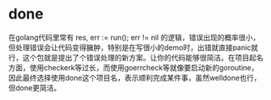# done
在golang代码里常有 res, err := run(); err != nil 的逻辑，错误出现的概率很小，但处理错误会让代码变得臃肿，特别是在写很小的demo时，出错就直接panic就行，这个包就是提出了个错误处理的新方案。让你的代码能够很简洁。在项目起名方面，使用checkerk等过长，而使用goerrcheck等就像要启动新的goroutine，因此最终选择使用done这个项目名，表示顺利完成某件事，虽然welldone也行，但done更简洁。
